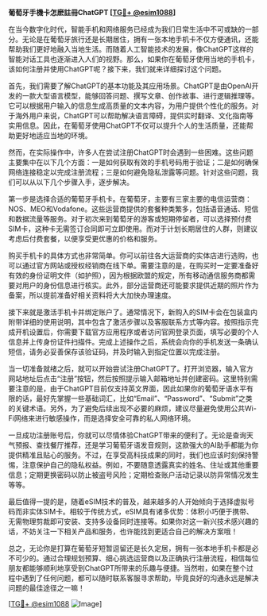 **葡萄牙手機卡怎麽註冊ChatGPT [[TG💪+ @esim1088](https://t.me/s/esim1088)]**

在当今数字化时代，智能手机和网络服务已经成为我们日常生活中不可或缺的一部分。无论是在葡萄牙旅行还是长期居住，拥有一张本地手机卡不仅方便通讯，还能帮助我们更好地融入当地生活。而随着人工智能技术的发展，像ChatGPT这样的智能对话工具也逐渐进入人们的视野。那么，如果你在葡萄牙使用当地的手机卡，该如何注册并使用ChatGPT呢？接下来，我们就来详细探讨这个问题。

首先，我们需要了解ChatGPT的基本功能及其应用场景。ChatGPT是由OpenAI开发的一款大型语言模型，能够回答问题、撰写文章、创作故事、进行逻辑推理等。它可以根据用户输入的信息生成高质量的文本内容，为用户提供个性化的服务。对于海外用户来说，ChatGPT可以帮助解决语言障碍，提供实时翻译、文化指南等实用信息。因此，在葡萄牙使用ChatGPT不仅可以提升个人的生活质量，还能帮助更好地适应当地的环境。

然而，在实际操作中，许多人在尝试注册ChatGPT时会遇到一些困难。这些问题主要集中在以下几个方面：一是如何获取有效的手机号码用于验证；二是如何确保网络连接稳定以完成注册流程；三是如何避免隐私泄露等问题。针对这些问题，我们可以从以下几个步骤入手，逐步解决。

第一步是选择合适的葡萄牙手机卡。在葡萄牙，主要有三家主要的电信运营商：NOS、MEO和Vodafone。这些运营商提供的套餐种类繁多，包括语音通话、短信和数据流量等服务。对于初次来到葡萄牙的游客或短期停留者，可以选择预付费SIM卡，这种卡无需签订合同即可立即使用。而对于计划长期居住的人群，则建议考虑后付费套餐，以便享受更优惠的价格和服务。

购买手机卡的具体方式也非常简单。你可以前往各大运营商的实体店进行选购，也可以通过官方网站或授权经销商在线下单。需要注意的是，在购买时一定要准备好有效的身份证明文件（如护照），因为根据欧盟的规定，所有移动通信服务商都需要对用户的身份信息进行核实。此外，部分运营商还可能要求提供近期的照片作为备案，所以提前准备好相关资料将大大加快办理速度。

接下来就是激活手机卡并绑定账户了。通常情况下，新购入的SIM卡会在包装盒内附带详细的使用说明，其中包含了激活步骤以及客服联系方式等内容。按照指示完成开机设置后，你需要下载官方应用程序或者访问官网登录页面，填写必要的个人信息并上传身份证件扫描件。完成上述操作之后，系统会向你的手机发送一条确认短信，请务必妥善保存该验证码，并及时输入到指定位置以完成注册。

当一切准备就绪之后，就可以开始尝试注册ChatGPT了。打开浏览器，输入官方网站地址后点击“注册”按钮，然后按照提示输入邮箱地址并创建密码。这里特别需要注意的是，由于ChatGPT目前仅支持英文界面，因此如果你的葡萄牙语水平有限的话，最好先掌握一些基础词汇，比如“Email”、“Password”、“Submit”之类的关键术语。另外，为了避免后续出现不必要的麻烦，建议尽量避免使用公共Wi-Fi网络来进行敏感操作，而是选择安全可靠的私人网络环境。

一旦成功注册账号后，你就可以尽情体验ChatGPT带来的便利了。无论是查询天气预报、查找餐厅推荐，还是学习葡萄牙语发音规则，这款强大的AI助手都能为你提供精准且贴心的服务。不过，在享受高科技成果的同时，我们也应该时刻保持警惕，注意保护自己的隐私权益。例如，不要随意透露真实的姓名、住址或其他重要信息；定期更换密码以防止被盗号风险；定期检查账户活动记录以防异常情况发生等等。

最后值得一提的是，随着eSIM技术的普及，越来越多的人开始倾向于选择虚拟号码而非实体SIM卡。相较于传统方式，eSIM具有诸多优势：体积小巧便于携带、无需物理剪裁即可安装、支持多设备同时连接等。如果你对这一新兴技术感兴趣的话，不妨关注一下相关产品和服务，也许能找到更适合自己的解决方案哦！

总之，无论你是打算在葡萄牙短暂逗留还是长久定居，拥有一张本地手机卡都是必不可少的。通过合理规划预算、细心挑选运营商以及正确执行注册流程，相信每位朋友都能够顺利地享受到ChatGPT所带来的乐趣与便捷。当然啦，如果在整个过程中遇到了任何问题，都可以随时联系客服寻求帮助，毕竟良好的沟通永远是解决问题的最佳途径之一嘛！

[[TG💪+ @esim1088](https://t.me/s/esim1088) ![Image](https://i.postimg.cc/4NQfJmqS/Snipaste-2025-05-13-00-14-12.png)]